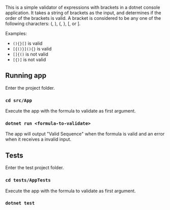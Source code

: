 This is a simple validator of expressions with brackets in a dotnet console application. It takes a string of brackets as the input, and determines if the order of the brackets is valid. A bracket is considered to be any one of the following characters: (, ), {, }, [, or ].

Examples:
- `(){}[]` is valid
-  `[{()}](){}` is valid
-  `[]{()` is not valid
-  `[{)]` is not valid
## Running app
Enter the project folder.
### `cd src/App`
Execute the app with the formula to validate as first argument.
### `dotnet run <formula-to-validate>`
The app will output "Valid Sequence" when the formula is valid and an error when it receives a invalid input.
## Tests


Enter the test project folder.
### `cd tests/AppTests`
Execute the app with the formula to validate as first argument.
### `dotnet test`
